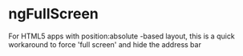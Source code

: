 ngFullScreen
=============

For HTML5 apps with position:absolute -based layout, this is a quick workaround to force 'full screen' and hide the address bar
